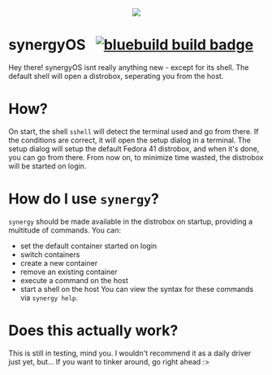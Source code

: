<p align="center">
  <img src="https://github.com/user-attachments/assets/1f92eb70-2c56-4dd5-83c8-d7c0e933ea44" />
</p>

# synergyOS &nbsp; [![bluebuild build badge](https://github.com/certifiedfoolio/synergyos/actions/workflows/build.yml/badge.svg)](https://github.com/certifiedfoolio/synergyos/actions/workflows/build.yml)
Hey there!
synergyOS isnt really anything new - except for its shell.
The default shell will open a distrobox, seperating you from the host.

# How?
On start, the shell `sshell` will detect the terminal used and go from there.
If the conditions are correct, it will open the setup dialog in a terminal.
The setup dialog will setup the default Fedora 41 distrobox, and when it's done, you can go from there.
From now on, to minimize time wasted, the distrobox will be started on login.

# How do I use `synergy`?
`synergy` should be made available in the distrobox on startup, providing a multitude of commands.
You can:
  - set the default container started on login
  - switch containers
  - create a new container
  - remove an existing container
  - execute a command on the host
  - start a shell on the host
You can view the syntax for these commands via `synergy help`.

# Does this actually work?
This is still in testing, mind you.
I wouldn't recommend it as a daily driver just yet, but...
If you want to tinker around, go right ahead :>
